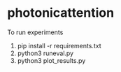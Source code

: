 # photonicattention

To run experiments
1. pip install -r requirements.txt
2. python3 runeval.py
3. python3 plot_results.py